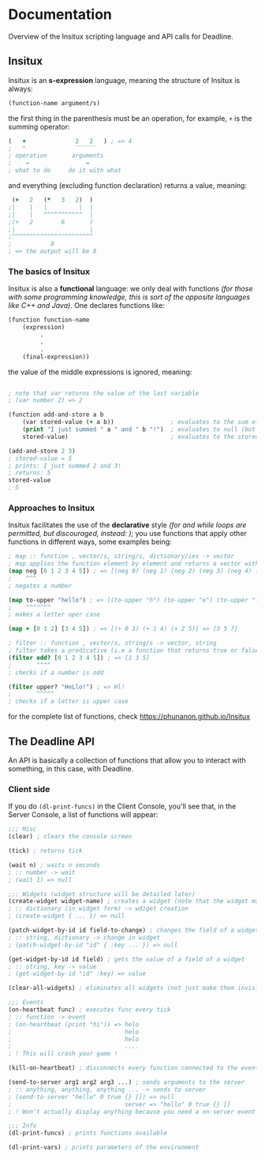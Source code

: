 # Documentation
Overview of the Insitux scripting language and API calls for Deadline.

## Insitux
Insitux is an **s-expression** language, meaning the structure of Insitux is always:
```clj
(function-name argument/s)
```
the first thing in the parenthesis must be an operation, for example, ``+`` is the summing operator:
```clj
(   +              2   2   ) ; => 4
;   ^              ‾‾‾‾‾‾
; operation       arguments
;    =                =
; what to do     do it with what
```
and everything (excluding function declaration) returns a value, meaning:
```clj
 (+   2   (*   3   2)  )
;|    |   |         |  |
;|    |   ^^^^^^^^^^^  |
;(+   2        6       )
;|                     |
;^^^^^^^^^^^^^^^^^^^^^^^
;           8
; => the output will be 8
```

### The basics of Insitux
Insitux is also a **functional** language: we only deal with functions *(for those with some programming knowledge, this is sort of the opposite languages like C++ and Java)*. One declares functions like:
```clj
(function function-name
    (expression)
         .
         .
         .
    (final-expression))
```
the value of the middle expressions is ignored, meaning:
```clj

; note that var returns the value of the last variable
; (var number 2) => 2

(function add-and-store a b
    (var stored-value (+ a b))                ; evaluates to the sum of a and b; the value is ignored
    (print "I just summed " a " and " b "!")  ; evaluates to null (but prints the string); the value is ignored
    stored-value)                             ; evaluates to the stored value of the sum of a and b; the value is returned as this is the last expression

(add-and-store 2 3)
; stored-value = 5
; prints: I just summed 2 and 3!
; returns: 5
stored-value
; 5
```
### Approaches to Insitux
Insitux facilitates the use of the **declarative** style *(for and while loops are permitted, but discouraged, instead: )*; you use functions that apply other functions in different ways, some examples being:
```clj
; map :: function , vector/s, string/s, dictionary/ies -> vector
; map applies the function element by element and returns a vector with the results
(map neg [0 1 2 3 4 5]) ; => [(neg 0) (neg 1) (neg 2) (neg 3) (neg 4) (neg 5)] => [0 -1 -2 -3 -4 -5]
;    ^^^
; negates a number 

(map to-upper "hello") ; => [(to-upper "h") (to-upper "e") (to-upper "l") (to-upper "l") (to-upper "o")] => ["H" "E" "L" "L" "O"]
;    ^^^^^^^
; makes a letter uper case 

(map + [0 1 2] [3 4 5]) ; => [(+ 0 3) (+ 1 4) (+ 2 5)] => [3 5 7]

; filter :: function , vector/s, string/s -> vector, string
; filter takes a predicative (i.e a function that returns true or false) and filters for truthy values in the vector/string
(filter odd? [0 1 2 3 4 5]) ; => [1 3 5]
;       ^^^^
; checks if a number is odd

(filter upper? "HeLlo!") ; => Hl!
;       ^^^^^
; checks if a letter is upper case
```
for the complete list of functions, check https://phunanon.github.io/Insitux

## The Deadline API
An API is basically a collection of functions that allow you to interact with something, in this case, with Deadline.

### Client side
If you do `(dl-print-funcs)` in the Client Console, you'll see that, in the Server Console, a list of functions will appear:

```clj
;;; Misc
(clear) ; clears the console screen

(tick) ; returns tick

(wait n) ; waits n seconds
; :: number -> wait
; (wait 1) => null

;;; Widgets (widget structure will be detailed later)
(create-widget widget-name) ; creates a widget (note that the widget may be invisible, meaning this won't necesseraly make it pop up in your screen)
; :: dictionary (in widget form) -> wdiget creation
; (create-widget { ... }) => null

(patch-widget-by-id id field-to-change) ; changes the field of a widget
; :: string, dictionary -> change in widget
; (patch-widget-by-id "id" { :key ... }) => null

(get-widget-by-id id field) ; gets the value of a field of a widget
; :: string, key -> value
; (get-widget-by-id "id" :key) => value

(clear-all-widgets) ; eliminates all widgets (not just make them invisible)

;;; Events
(on-heartbeat func) ; executes func every tick
; :: function -> event
; (on-heartbeat (print "hi")) => helo
;                                helo
;                                helo
;                                ....
; ! This will crash your game !

(kill-on-heartbeat) ; disconnects every function connected to the event

(send-to-server arg1 arg2 arg3 ...) ; sends arguments to the server
; :: anything, anything, anything ... -> sends to server
; (send-to-server "hello" 0 true {} []) => null
;                                server => "hello" 0 true {} []
; ! Won't actually display anything because you need a on-server event ! (more on that later)

;;; Info
(dl-print-funcs) ; prints functions available

(dl-print-vars) ; prints parameters of the environment
```
